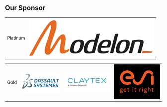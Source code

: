 ## Our Sponsor

| | |
|:-|:-:|
|Platinum |<img src="modelon.jpg" width=400> |

| | | | |
|:-|:-:|:-:|:-:|
|Gold |<img src="3ds2.jpeg" width=250> |<img src="claytex.jpg" width=300>|<img src="esi.jpg" width=300>|
